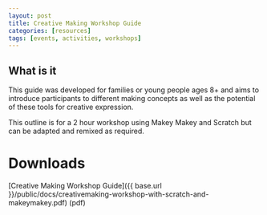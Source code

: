 ```yaml
---
layout: post
title: Creative Making Workshop Guide
categories: [resources]
tags: [events, activities, workshops]
---
```


## What is it
This guide was developed for families or young people ages 8+ and aims to introduce participants to different making concepts as well as the potential of these tools for creative expression.
<!--more-->
This outline is for a 2 hour workshop using Makey Makey and Scratch but can be adapted and remixed as required.



# Downloads

[Creative Making Workshop Guide]({{ base.url }}/public/docs/creativemaking-workshop-with-scratch-and-makeymakey.pdf) (pdf)
